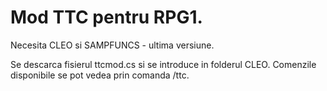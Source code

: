 # Mod TTC pentru RPG1.

Necesita CLEO si SAMPFUNCS - ultima versiune.

Se descarca fisierul ttcmod.cs si se introduce in folderul CLEO.
Comenzile disponibile se pot vedea prin comanda /ttc.

